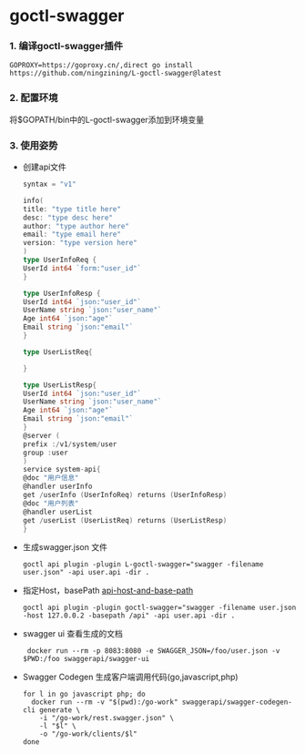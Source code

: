 # goctl-swagger

### 1. 编译goctl-swagger插件

```
GOPROXY=https://goproxy.cn/,direct go install https://github.com/ningzining/L-goctl-swagger@latest
```

### 2. 配置环境

将$GOPATH/bin中的L-goctl-swagger添加到环境变量

### 3. 使用姿势

* 创建api文件

    ```go
    syntax = "v1"
  
  info(
  title: "type title here"
  desc: "type desc here"
  author: "type author here"
  email: "type email here"
  version: "type version here"
  )
  type UserInfoReq {
  UserId int64 `form:"user_id"`
  }
  
  type UserInfoResp {
  UserId int64 `json:"user_id"`
  UserName string `json:"user_name"`
  Age int64 `json:"age"`
  Email string `json:"email"`
  }
  
  type UserListReq{
  
  }
  
  type UserListResp{
  UserId int64 `json:"user_id"`
  UserName string `json:"user_name"`
  Age int64 `json:"age"`
  Email string `json:"email"`
  }
  @server (
  prefix :/v1/system/user
  group :user
  )
  service system-api{
  @doc "用户信息"
  @handler userInfo
  get /userInfo (UserInfoReq) returns (UserInfoResp)
  @doc "用户列表"
  @handler userList
  get /userList (UserListReq) returns (UserListResp)
  }
    ```

* 生成swagger.json 文件

    ```shell script
    goctl api plugin -plugin L-goctl-swagger="swagger -filename user.json" -api user.api -dir .
    ```

* 指定Host，basePath [api-host-and-base-path](https://swagger.io/docs/specification/2-0/api-host-and-base-path/)

    ```shell script
    goctl api plugin -plugin goctl-swagger="swagger -filename user.json -host 127.0.0.2 -basepath /api" -api user.api -dir .
    ```

* swagger ui 查看生成的文档

    ```shell script
     docker run --rm -p 8083:8080 -e SWAGGER_JSON=/foo/user.json -v $PWD:/foo swaggerapi/swagger-ui
   ```

* Swagger Codegen 生成客户端调用代码(go,javascript,php)

  ```shell script
  for l in go javascript php; do
    docker run --rm -v "$(pwd):/go-work" swaggerapi/swagger-codegen-cli generate \
      -i "/go-work/rest.swagger.json" \
      -l "$l" \
      -o "/go-work/clients/$l"
  done
   ```
